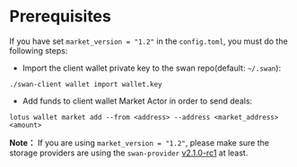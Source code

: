 # Prerequisites

If you have set `market_version = "1.2"` in the `config.toml`, you must do the following steps:

* Import the client wallet private key to the swan repo(default: `~/.swan`):

```
./swan-client wallet import wallet.key
```

* Add funds to client wallet Market Actor in order to send deals:

```
lotus wallet market add --from <address> --address <market_address> <amount>
```

**Note：** If you are using `market_version = "1.2"`, please make sure the storage providers are using the `swan-provider` [v2.1.0-rc1](https://github.com/filswan/go-swan-provider/releases/tag/v2.1.0-rc1) at least.
